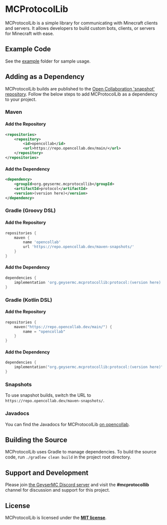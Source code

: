 # MCProtocolLib

MCProtocolLib is a simple library for communicating with Minecraft clients and servers. It allows developers to build custom bots, clients, or servers for Minecraft with ease.

## Example Code

See the [example](https://github.com/GeyserMC/MCProtocolLib/tree/master/example/src/main/java/org/geysermc/mcprotocollib) folder for sample usage.

## Adding as a Dependency

MCProtocolLib builds are published to the [Open Collaboration 'snapshot' repository](https://repo.opencollab.dev/#/maven-snapshots/org/geysermc/mcprotocollib/protocol).
Follow the below steps to add MCProtocolLib as a dependency to your project.

### Maven

#### Add the Repository

```xml
<repositories>
    <repository>
        <id>opencollab</id>
        <url>https://repo.opencollab.dev/main/</url>
    </repository>
</repositories>
```

#### Add the Dependency

```xml
<dependency>
    <groupId>org.geysermc.mcprotocollib</groupId>
    <artifactId>protocol</artifactId>
    <version>(version here)</version>
</dependency>
```

### Gradle (Groovy DSL)

#### Add the Repository

```groovy
repositories {
    maven { 
        name 'opencollab'
        url 'https://repo.opencollab.dev/maven-snapshots/'
    }
}
```

#### Add the Dependency

```groovy
dependencies {
    implementation 'org.geysermc.mcprotocollib:protocol:(version here)'
}
```

### Gradle (Kotlin DSL)

#### Add the Repository

```kotlin
repositories {
    maven("https://repo.opencollab.dev/main/") {
        name = "opencollab"
    }
}
```

#### Add the Dependency

```kotlin
dependencies {
    implementation("org.geysermc.mcprotocollib:protocol:(version here)")
}
```

### Snapshots

To use snapshot builds, switch the URL to `https://repo.opencollab.dev/maven-snapshots/`.

### Javadocs

You can find the Javadocs for MCProtocolLib [on opencollab](https://ci.opencollab.dev/job/GeyserMC/job/MCProtocolLib/job/master/javadoc/overview-summary.html).

## Building the Source

MCProtocolLib uses Gradle to manage dependencies. To build the source code, run `./gradlew clean build` in the project root directory.

## Support and Development

Please join [the GeyserMC Discord server](https://discord.gg/geysermc) and visit the **#mcprotocollib** channel for discussion and support for this project.

## License

MCProtocolLib is licensed under the **[MIT license](https://opensource.org/license/mit)**.
